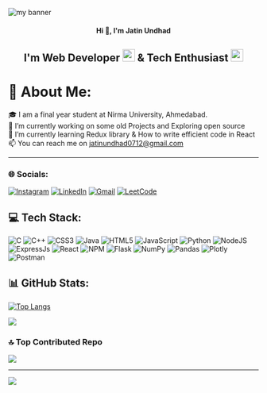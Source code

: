 ![my banner](https://github.com/jatinundhad/jatinundhad/assets/104631814/73ba94d6-57d6-4573-9867-449eca366e41)

<h4 align="center">Hi 👋, I'm Jatin Undhad</h4>
<h2 align="center">I'm Web Developer <img width="25px" src="https://github.githubassets.com/images/icons/emoji/unicode/1f4bb.png?v8"/> & Tech Enthusiast <img width="25px" src="https://github.githubassets.com/images/icons/emoji/unicode/1f468-1f4bb.png?v8"/></h2>

# 💫 About Me:

🎓 I am a final year student at Nirma University, Ahmedabad. <br>🔭 I’m currently working on some old Projects and Exploring open source<br>🌱 I’m currently learning Redux library & How to write efficient code in React<br>📫 You can reach me on jatinundhad0712@gmail.com

---

### 🌐 Socials:

[![Instagram](https://img.shields.io/badge/Instagram-%23E4405F.svg?logo=Instagram&logoColor=white)](https://instagram.com/jatinundhad) [![LinkedIn](https://img.shields.io/badge/LinkedIn-%230077B5.svg?logo=linkedin&logoColor=white)](https://linkedin.com/in/jatinundhad) [![Gmail](https://img.shields.io/badge/Gmail-%23E34F26.svg?logo=Gmail&logoColor=white)](mailto:jatinundhad0712@gmail.com) [![LeetCode](https://img.shields.io/badge/LeetCode-%23ED8B00.svg?logo=LeetCode&logoColor=white)](https://leetcode.com/jatinundhad33)

## 💻 Tech Stack:

![C](https://img.shields.io/badge/c-%2300599C.svg?style=flat&logo=c&logoColor=white) ![C++](https://img.shields.io/badge/c++-%2300599C.svg?style=flat&logo=c%2B%2B&logoColor=white) ![CSS3](https://img.shields.io/badge/css3-%231572B6.svg?style=flat&logo=css3&logoColor=white) ![Java](https://img.shields.io/badge/java-%23ED8B00.svg?style=flat&logo=java&logoColor=white) ![HTML5](https://img.shields.io/badge/html5-%23E34F26.svg?style=flat&logo=html5&logoColor=white) ![JavaScript](https://img.shields.io/badge/javascript-%23323330.svg?style=flat&logo=javascript&logoColor=%23F7DF1E) ![Python](https://img.shields.io/badge/python-3670A0?style=flat&logo=python&logoColor=ffdd54) ![NodeJS](https://img.shields.io/badge/node.js-6DA55F?style=flat&logo=node.js&logoColor=white) ![ExpressJs](https://img.shields.io/badge/express.js-404D59?style=flat&logo=express.js&logoColor=white) ![React](https://img.shields.io/badge/react-%2320232a.svg?style=flat&logo=react&logoColor=%2361DAFB) ![NPM](https://img.shields.io/badge/NPM-%23000000.svg?style=flat&logo=npm&logoColor=white) ![Flask](https://img.shields.io/badge/Flask-000000?style=flat&logo=flask&logoColor=white) ![NumPy](https://img.shields.io/badge/numpy-%23013243.svg?style=flat&logo=numpy&logoColor=white) ![Pandas](https://img.shields.io/badge/pandas-%23150458.svg?style=flat&logo=pandas&logoColor=white) ![Plotly](https://img.shields.io/badge/Plotly-%233F4F75.svg?style=flat&logo=plotly&logoColor=white) ![Postman](https://img.shields.io/badge/Postman-FF6C37?style=flat&logo=postman&logoColor=white)

## 📊 GitHub Stats:

[![Top Langs](https://github-readme-stats.vercel.app/api/top-langs/?username=jatinundhad&layout=donut&theme=nord)](https://github.com/jatinundhad/github-readme-stats)

![](https://github-readme-stats.vercel.app/api?username=jatinundhad&theme=nord&hide_border=true&include_all_commits=false&count_private=true)<br/>

### 🔝 Top Contributed Repo

![](https://github-contributor-stats.vercel.app/api?username=jatinundhad&limit=5&theme=onedark&combine_all_yearly_contributions=true)

---

[![](https://visitcount.itsvg.in/api?id=jatinundhad&icon=0&color=3)](https://visitcount.itsvg.in)
